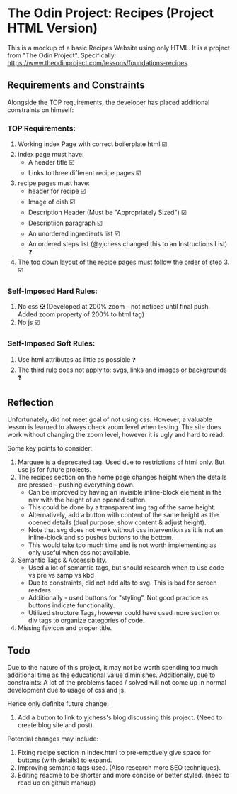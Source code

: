# The Odin Project: Recipes (Project HTML Version)

This is a mockup of a basic Recipes Website using only HTML.
It is a project from "The Odin Project". Specifically: https://www.theodinproject.com/lessons/foundations-recipes 

## Requirements and Constraints
Alongside the TOP requirements, the developer has placed additional constraints on himself:

### **TOP Requirements**:
1. Working index Page with correct boilerplate html :ballot_box_with_check:
2. index page must have: 
    - A header title :ballot_box_with_check:
    - Links to three different recipe pages :ballot_box_with_check:
3. recipe pages must have: 
    - header for recipe :ballot_box_with_check:
    - Image of dish :ballot_box_with_check:
    - Description Header (Must be "Appropriately Sized") :ballot_box_with_check:
    - Descriptiion paragraph :ballot_box_with_check:
    - An unordered ingredients list :ballot_box_with_check:
    - An ordered steps list (@yjchess changed this to an Instructions List) :question:
4. The top down layout of the recipe pages must follow the order of step 3. :ballot_box_with_check:

### Self-Imposed Hard Rules:
1. No css :negative_squared_cross_mark: (Developed at 200% zoom - not noticed until final push. Added zoom property of 200% to html tag)
2. No js :ballot_box_with_check:

### Self-Imposed Soft Rules:
1. Use html attributes as little as possible :question:
2. The third rule does not apply to: svgs, links and images or backgrounds :question:

## Reflection
Unfortunately, did not meet goal of not using css. However, a valuable lesson is learned to always check zoom level when testing.
The site does work without changing the zoom level, however it is ugly and hard to read.

Some key points to consider:
1. Marquee is a deprecated tag. Used due to restrictions of html only. But use js for future projects.
2. The recipes section on the home page changes height when the details are pressed - pushing everything down. 
    - Can be improved by having an invisible inline-block element in the nav with the height of an opened button.
    - This could be done by a transparent img tag of the same height.
    - Alternatively, add a button with content of the same height as the opened details (dual purpose: show content & adjust height).
    - Note that svg does not work without css intervention as it is not an inline-block and so pushes buttons to the bottom.
    - This would take too much time and is not worth implementing as only useful when css not available.
3. Semantic Tags & Accessibility.
    - Used a lot of semantic tags, but should research when to use code vs pre vs samp vs kbd
    - Due to constraints, did not add alts to svg. This is bad for screen readers.
    - Additionally - used buttons for "styling". Not good practice as buttons indicate functionality.
    - Utilized structure Tags, however could have used more section or div tags to organize categories of code.
4. Missing favicon and proper title.

## Todo
Due to the nature of this project, it may not be worth spending too much additional time as the educational value diminishes.
Additionally, due to constraints: A lot of the problems faced / solved will not come up in normal development due to usage of css and js.

Hence only definite future change: 
1. Add a button to link to yjchess's blog discussing this project. (Need to create blog site and post).

Potential changes may include: 
1. Fixing recipe section in index.html to pre-emptively give space for buttons (with details) to expand.
2. Improving semantic tags used. (Also research more SEO techniques).
3. Editing readme to be shorter and more concise or better styled. (need to read up on github markup)
